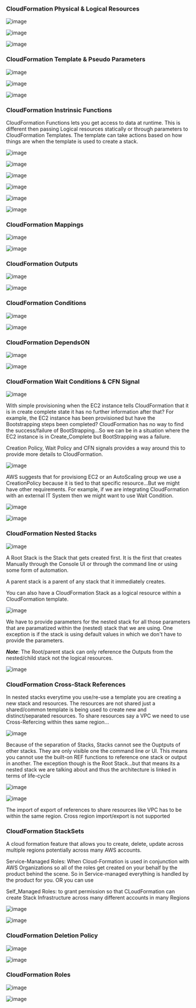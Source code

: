 ### CloudFormation Physical & Logical Resources

![image](https://user-images.githubusercontent.com/33827177/147842247-fa129f9c-2e59-4ef9-9196-01868325d486.png)

![image](https://user-images.githubusercontent.com/33827177/147842279-45e103a4-f11b-43cd-9db2-bafe8a6b4ecc.png)

![image](https://user-images.githubusercontent.com/33827177/147842284-90e5a681-1f8c-4e95-b273-5c62991d82f5.png)

### CloudFormation Template & Pseudo Parameters

![image](https://user-images.githubusercontent.com/33827177/147885243-15da30cf-896c-4b3c-8f6d-1381bf77be76.png)

![image](https://user-images.githubusercontent.com/33827177/147885278-5fdc7277-a018-47f4-ad0c-cc81318c1e46.png)

![image](https://user-images.githubusercontent.com/33827177/147885306-bc996909-fac9-45a9-a31a-e0b22db17f1b.png)

### CloudFormation Instrinsic Functions

CloudFormation Functions lets you get access to data at runtime. This is different then passing Logical resources statically or through parameters to CloudFormation Templates.
The template can take actions based on how things are when the template is used to create a stack.

![image](https://user-images.githubusercontent.com/33827177/147886187-96936f19-c12e-4611-91be-7dd93c0c6e70.png)

![image](https://user-images.githubusercontent.com/33827177/147886257-e94cb515-b9a0-4f57-863d-f3b11643d56f.png)

![image](https://user-images.githubusercontent.com/33827177/147896131-e6c760fa-13c1-456e-af45-c711526654f1.png)

![image](https://user-images.githubusercontent.com/33827177/147896142-afebfba0-1769-423d-9d56-9494be2cd154.png)

![image](https://user-images.githubusercontent.com/33827177/147896160-3a19beaa-3934-4583-b0e6-98d351b5457b.png)

![image](https://user-images.githubusercontent.com/33827177/147896177-bf40a408-4ff5-420f-84b6-2c450dcd6ab5.png)

### CloudFormation Mappings

![image](https://user-images.githubusercontent.com/33827177/147895624-8d0c9290-6117-4ef6-a2d7-4f35ead301b5.png)

![image](https://user-images.githubusercontent.com/33827177/147895779-100e322c-e487-4e91-9b68-bb6eb1f7cab7.png)

### CloudFormation Outputs

![image](https://user-images.githubusercontent.com/33827177/147895786-3dbbf2b9-05c0-4e1c-9fc4-e17e841de2c4.png)

![image](https://user-images.githubusercontent.com/33827177/147895806-87f9b2ff-61e4-4d45-b5ba-143cc9e9be13.png)

### CloudFormation Conditions

![image](https://user-images.githubusercontent.com/33827177/147895819-6c4e8b75-3c75-4678-a64a-adc4702b45dc.png)

![image](https://user-images.githubusercontent.com/33827177/147895829-714c2bde-2c41-476c-9c12-fd0ffd75be08.png)

### CloudFormation DependsON
![image](https://user-images.githubusercontent.com/33827177/147895843-4b27c57c-05a5-47d8-9526-62dc607f97ec.png)

![image](https://user-images.githubusercontent.com/33827177/147895853-fe76104f-755f-42c8-84d6-9818ef136f1b.png)

### CloudFormation Wait Conditions & CFN Signal

![image](https://user-images.githubusercontent.com/33827177/147896267-358cb471-a15c-41ee-8c18-7758c74808fd.png)

With simple provisioning when the EC2 instance tells CloudFormation that it is in create complete state it has no further information after that? For example, the EC2 instance has been provisioned but have the Bootstrapping steps been completed? CloudFormation has no way to find the success/failure of BootStrapping...So we can be in a situation where the EC2 instance is in Create_Complete but BootStrapping was a failure.

Creation Policy, Wait Policy and CFN signals provides a way around this to provide more details to CloudFormation.

![image](https://user-images.githubusercontent.com/33827177/147896658-ec8d866a-6959-4944-8cea-b8cc77aa2414.png)

AWS suggests that for provisiong EC2 or an AutoScaling group we use a CreationPolicy because it is tied to that specific resource...But we might have other requirements. For example, if we are integrating CloudFormation with an external IT System then we might want to use Wait Condition.

![image](https://user-images.githubusercontent.com/33827177/147896868-078212b7-acd6-4c53-b08a-064b50ec40e3.png)

![image](https://user-images.githubusercontent.com/33827177/147897083-67ae65d0-8b86-4757-9b49-7d82640c8999.png)

### CloudFormation Nested Stacks

![image](https://user-images.githubusercontent.com/33827177/147897362-64c4f2d6-533b-45e3-8217-88733adad7a5.png)

A Root Stack is the Stack that gets created first. It is the first that creates Manually through the Console UI or through the command line or using some form of automation.

A parent stack is a parent of any stack that it immediately creates.

You can also have a CloudFormation Stack as a logical resource within a CloudFormation template.

![image](https://user-images.githubusercontent.com/33827177/147897856-1767fc2a-822a-4dd8-aa35-45e634cece5f.png)

We have to provide parameters for the nested stack for all those parameters that are paramatized within the (nested) stack that we are using. One exception is if the stack is using default values in which we don't have to provide the parameters.

***Note***: The Root/parent stack can only reference the Outputs from the nested/child stack not the logical resources.

![image](https://user-images.githubusercontent.com/33827177/147897914-c066a542-0ec4-44e8-a797-cec2d3ab8712.png)

### CloudFormation Cross-Stack References
In nested stacks everytime you use/re-use a template you are creating a new stack and resources. The resources are not shared just a shared/common template is being used to create new and distinct/separated resources. To share resources say a VPC we need to use Cross-Refercing within thes same region...

![image](https://user-images.githubusercontent.com/33827177/147898411-5efe7c34-9fb6-4647-898d-7623f1aab0ea.png)

Because of the separation of Stacks, Stacks cannot see the Ouptputs of other stacks. They are only visible one the command line or UI. This means you cannot use the built-on REF functions to reference one stack or output in another. The exception though is the Root Stack...but that means its a nested stack we are talking about and thus the architecture is linked in terms of life-cycle

![image](https://user-images.githubusercontent.com/33827177/147898567-0973c64c-5446-4d4a-b967-0e074cc0ff92.png)

![image](https://user-images.githubusercontent.com/33827177/147898674-aa0bff93-3f51-46f9-aad6-ae807f3580eb.png)

The import of export of references to share resources like VPC has to be within the same region. Cross region import/export is not supported

### CloudFormation StackSets
A cloud formation feature that allows you to create, delete, update across multiple regions potentially across many AWS accounts.

Service-Managed Roles: When Cloud-Formation is used in conjunction with AWS Organizations so all of the roles get created on your behalf by the product behind the scene.
So in Service-managed everything is handled by the product for you. OR you can use

Self_Managed Roles: to grant permission so that CLoudFormation can create Stack Infrastructure across many different accounts in many Regions

![image](https://user-images.githubusercontent.com/33827177/147899460-b620299d-8cdc-4c13-8877-cc650ff631c4.png)

![image](https://user-images.githubusercontent.com/33827177/147899707-cac0c656-603b-47c1-8ce6-90f4b8b8dad7.png)

### CloudFormation Deletion Policy

![image](https://user-images.githubusercontent.com/33827177/147900017-f08ab124-d72f-4703-b3e9-555548026692.png)

![image](https://user-images.githubusercontent.com/33827177/147900023-84da9258-976d-41fc-a1bb-bc7616652721.png)

### CloudFormation Roles
![image](https://user-images.githubusercontent.com/33827177/147900175-afd7a8e6-0b91-42df-a66e-5b2229b57fa7.png)

![image](https://user-images.githubusercontent.com/33827177/147900258-a38f5326-0399-4210-ad17-f9c9b2362bfa.png)




